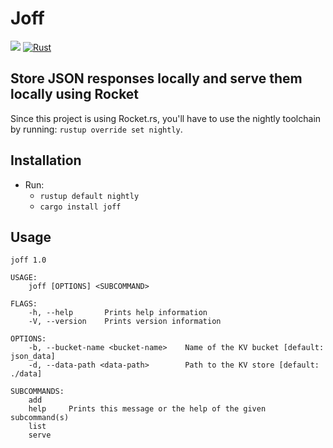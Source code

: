 # Joff
![](https://camo.githubusercontent.com/0b67f2eb691b83144519058d27f3ae6104f24a760db25d4a0566c7c40f53731f/68747470733a2f2f696d672e736869656c64732e696f2f62616467652f727573742d2532333030303030302e7376673f7374796c653d666f722d7468652d6261646765266c6f676f3d72757374266c6f676f436f6c6f723d7768697465)
[![Rust](https://github.com/ptrkrlsrd/joff/actions/workflows/CI.yml/badge.svg)](https://github.com/ptrkrlsrd/joff/actions/workflows/CI.yml)
## Store JSON responses locally and serve them locally using Rocket

Since this project is using Rocket.rs, you'll have to use the nightly toolchain by running: `rustup override set nightly`.

## Installation
* Run:
    * `rustup default nightly`
    * `cargo install joff`

## Usage
```
joff 1.0

USAGE:
    joff [OPTIONS] <SUBCOMMAND>

FLAGS:
    -h, --help       Prints help information
    -V, --version    Prints version information

OPTIONS:
    -b, --bucket-name <bucket-name>    Name of the KV bucket [default: json_data]
    -d, --data-path <data-path>        Path to the KV store [default: ./data]

SUBCOMMANDS:
    add      
    help     Prints this message or the help of the given subcommand(s)
    list     
    serve 
```

